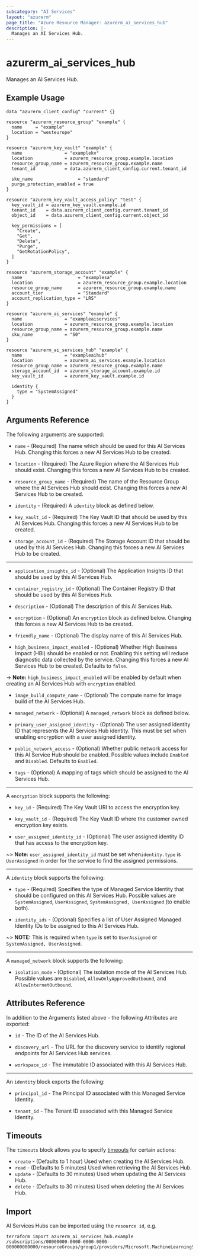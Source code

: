 ```yaml
---
subcategory: "AI Services"
layout: "azurerm"
page_title: "Azure Resource Manager: azurerm_ai_services_hub"
description: |-
  Manages an AI Services Hub.
---
```


# azurerm_ai_services_hub

Manages an AI Services Hub.

## Example Usage

```hcl
data "azurerm_client_config" "current" {}

resource "azurerm_resource_group" "example" {
  name     = "example"
  location = "westeurope"
}

resource "azurerm_key_vault" "example" {
  name                = "examplekv"
  location            = azurerm_resource_group.example.location
  resource_group_name = azurerm_resource_group.example.name
  tenant_id           = data.azurerm_client_config.current.tenant_id

  sku_name                 = "standard"
  purge_protection_enabled = true
}

resource "azurerm_key_vault_access_policy" "test" {
  key_vault_id = azurerm_key_vault.example.id
  tenant_id    = data.azurerm_client_config.current.tenant_id
  object_id    = data.azurerm_client_config.current.object_id

  key_permissions = [
    "Create",
    "Get",
    "Delete",
    "Purge",
    "GetRotationPolicy",
  ]
}

resource "azurerm_storage_account" "example" {
  name                     = "examplesa"
  location                 = azurerm_resource_group.example.location
  resource_group_name      = azurerm_resource_group.example.name
  account_tier             = "Standard"
  account_replication_type = "LRS"
}

resource "azurerm_ai_services" "example" {
  name                = "exampleaiservices"
  location            = azurerm_resource_group.example.location
  resource_group_name = azurerm_resource_group.example.name
  sku_name            = "S0"
}

resource "azurerm_ai_services_hub" "example" {
  name                = "exampleaihub"
  location            = azurerm_ai_services.example.location
  resource_group_name = azurerm_resource_group.example.name
  storage_account_id  = azurerm_storage_account.example.id
  key_vault_id        = azurerm_key_vault.example.id

  identity {
    type = "SystemAssigned"
  }
}
```

## Arguments Reference

The following arguments are supported:

* `name` - (Required) The name which should be used for this AI Services Hub. Changing this forces a new AI Services Hub to be created.

* `location` - (Required) The Azure Region where the AI Services Hub should exist. Changing this forces a new AI Services Hub to be created.

* `resource_group_name` - (Required) The name of the Resource Group where the AI Services Hub should exist. Changing this forces a new AI Services Hub to be created.

* `identity` - (Required) A `identity` block as defined below.

* `key_vault_id` - (Required) The Key Vault ID that should be used by this AI Services Hub. Changing this forces a new AI Services Hub to be created.

* `storage_account_id` - (Required) The Storage Account ID that should be used by this AI Services Hub. Changing this forces a new AI Services Hub to be created.

---

* `application_insights_id` - (Optional) The Application Insights ID that should be used by this AI Services Hub.

* `container_registry_id` - (Optional) The Container Registry ID that should be used by this AI Services Hub.

* `description` - (Optional) The description of this AI Services Hub.

* `encryption` - (Optional) An `encryption` block as defined below. Changing this forces a new AI Services Hub to be created.

* `friendly_name` - (Optional) The display name of this AI Services Hub.

* `high_business_impact_enabled` - (Optional) Whether High Business Impact (HBI) should be enabled or not. Enabling this setting will reduce diagnostic data collected by the service. Changing this forces a new AI Services Hub to be created. Defaults to `false`.

-> **Note:** `high_business_impact_enabled` will be enabled by default when creating an AI Services Hub with `encryption` enabled.

* `image_build_compute_name` - (Optional) The compute name for image build of the AI Services Hub.

* `managed_network` - (Optional) A `managed_network` block as defined below.

* `primary_user_assigned_identity` - (Optional) The user assigned identity ID that represents the AI Services Hub identity. This must be set when enabling encryption with a user assigned identity.

* `public_network_access` - (Optional) Whether public network access for this AI Service Hub should be enabled. Possible values include `Enabled` and `Disabled`. Defaults to `Enabled`.

* `tags` - (Optional) A mapping of tags which should be assigned to the AI Services Hub.

---

A `encryption` block supports the following:

* `key_id` - (Required) The Key Vault URI to access the encryption key.

* `key_vault_id` - (Required) The Key Vault ID where the customer owned encryption key exists.

* `user_assigned_identity_id` - (Optional) The user assigned identity ID that has access to the encryption key.

~> **Note:** `user_assigned_identity_id` must be set when`identity.type` is `UserAssigned` in order for the service to find the assigned permissions.

---

A `identity` block supports the following:

* `type` - (Required) Specifies the type of Managed Service Identity that should be configured on this AI Services Hub. Possible values are `SystemAssigned`, `UserAssigned`, `SystemAssigned, UserAssigned` (to enable both).

* `identity_ids` - (Optional) Specifies a list of User Assigned Managed Identity IDs to be assigned to this AI Services Hub.

~> **NOTE:** This is required when `type` is set to `UserAssigned` or `SystemAssigned, UserAssigned`.

---

A `managed_network` block supports the following:

* `isolation_mode` - (Optional) The isolation mode of the AI Services Hub. Possible values are `Disabled`, `AllowOnlyApprovedOutbound`, and `AllowInternetOutbound`.

## Attributes Reference

In addition to the Arguments listed above - the following Attributes are exported: 

* `id` - The ID of the AI Services Hub.

* `discovery_url` - The URL for the discovery service to identify regional endpoints for AI Services Hub services.

* `workspace_id` - The immutable ID associated with this AI Services Hub.

---

An `identity` block exports the following:

* `principal_id` - The Principal ID associated with this Managed Service Identity.

* `tenant_id` - The Tenant ID associated with this Managed Service Identity.

## Timeouts

The `timeouts` block allows you to specify [timeouts](https://www.terraform.io/language/resources/syntax#operation-timeouts) for certain actions:

* `create` - (Defaults to 1 hour) Used when creating the AI Services Hub.
* `read` - (Defaults to 5 minutes) Used when retrieving the AI Services Hub.
* `update` - (Defaults to 30 minutes) Used when updating the AI Services Hub.
* `delete` - (Defaults to 30 minutes) Used when deleting the AI Services Hub.

## Import

AI Services Hubs can be imported using the `resource id`, e.g.

```shell
terraform import azurerm_ai_services_hub.example /subscriptions/00000000-0000-0000-0000-000000000000/resourceGroups/group1/providers/Microsoft.MachineLearningServices/workspaces/hub1
```
